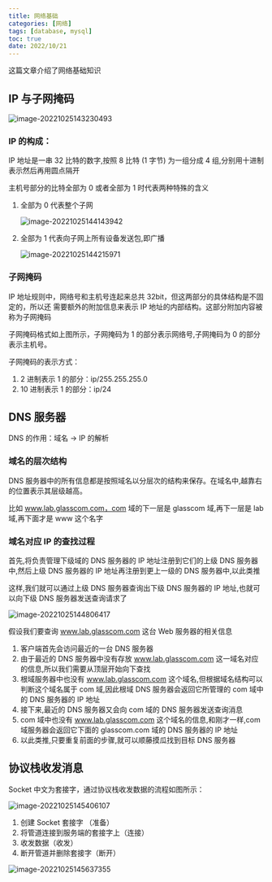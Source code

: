 ```yaml
---
title: 网络基础
categories: [网络]
tags: [database, mysql]
toc: true
date: 2022/10/21
---
```


这篇文章介绍了网络基础知识

<!-- more -->

## IP 与子网掩码

![image-20221025143230493](https://pic.limiaomiao.site:8443/public/uploads/image-20221025143230493.png)

### IP 的构成：

IP 地址是一串 32 比特的数字,按照 8 比特 (1 字节) 为一组分成 4 组,分别用十进制表示然后再用圆点隔开

主机号部分的比特全部为 0 或者全部为 1 时代表两种特殊的含义

1. 全部为 0 代表整个子网

   ![image-20221025144143942](https://pic.limiaomiao.site:8443/public/uploads/image-20221025144143942.png)

2. 全部为 1 代表向子网上所有设备发送包,即广播

   ![image-20221025144215971](https://pic.limiaomiao.site:8443/public/uploads/image-20221025144215971.png)

### 子网掩码

IP 地址规则中，网络号和主机号连起来总共 32bit，但这两部分的具体结构是不固定的，所以还 需要额外的附加信息来表示 IP 地址的内部结构。这部分附加内容被称为子网掩码

子网掩码格式如上图所示，子网掩码为 1 的部分表示网络号,子网掩码为 0 的部分表示主机号。

子网掩码的表示方式：

1. 2 进制表示 1 的部分：ip/255.255.255.0
2. 10 进制表示 1 的部分：ip/24

## DNS 服务器

DNS 的作用：域名 -> IP 的解析

### 域名的层次结构

DNS 服务器中的所有信息都是按照域名以分层次的结构来保存。在域名中,越靠右的位置表示其层级越高。

比如 www.lab.glasscom.com，com 域的下一层是 glasscom 域,再下一层是 lab 域,再下面才是 www 这个名字

### 域名对应 IP 的查找过程

首先,将负责管理下级域的 DNS 服务器的 IP 地址注册到它们的上级 DNS 服务器中,然后上级 DNS 服务器的 IP 地址再注册到更上一级的 DNS 服务器中,以此类推

这样,我们就可以通过上级 DNS 服务器查询出下级 DNS 服务器的 IP 地址,也就可以向下级 DNS 服务器发送查询请求了

![image-20221025144806417](https://pic.limiaomiao.site:8443/public/uploads/image-20221025144806417.png)

假设我们要查询 www.lab.glasscom.com 这台 Web 服务器的相关信息

1. 客户端首先会访问最近的一台 DNS 服务器
2. 由于最近的 DNS 服务器中没有存放 www.lab.glasscom.com 这一域名对应的信息,所以我们需要从顶层开始向下查找
3. 根域服务器中也没有 www.lab.glasscom.com 这个域名,但根据域名结构可以判断这个域名属于 com 域,因此根域 DNS 服务器会返回它所管理的 com 域中的 DNS 服务器的 IP 地址
4. 接下来,最近的 DNS 服务器又会向 com 域的 DNS 服务器发送查询消息
5. com 域中也没有 www.lab.glasscom.com 这个域名的信息,和刚才一样,com 域服务器会返回它下面的 glasscom.com 域的 DNS 服务器的 IP 地址
6. 以此类推,只要重复前面的步骤,就可以顺藤摸瓜找到目标 DNS 服务器

## 协议栈收发消息

Socket 中文为套接字，通过协议栈收发数据的流程如图所示：

![image-20221025145406107](https://pic.limiaomiao.site:8443/public/uploads/image-20221025145406107.png)

1. 创建 Socket 套接字 （准备）
2. 将管道连接到服务端的套接字上（连接）
3. 收发数据（收发）
4. 断开管道并删除套接字（断开）

![image-20221025145637355](https://pic.limiaomiao.site:8443/public/uploads/image-20221025145637355.png)
